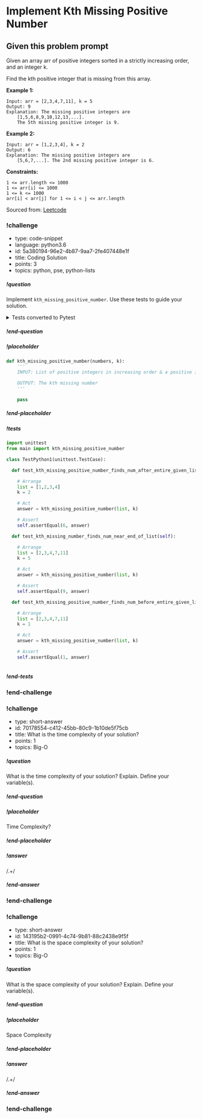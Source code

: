 # Implement Kth Missing Positive Number

## Given this problem prompt

Given an array arr of positive integers sorted in a strictly increasing order, and an integer k.

Find the kth positive integer that is missing from this array.

**Example 1:**

```
Input: arr = [2,3,4,7,11], k = 5
Output: 9
Explanation: The missing positive integers are 
    [1,5,6,8,9,10,12,13,...]. 
    The 5th missing positive integer is 9.
```

**Example 2:**

```
Input: arr = [1,2,3,4], k = 2
Output: 6
Explanation: The missing positive integers are 
    [5,6,7,...]. The 2nd missing positive integer is 6.
``` 

**Constraints:**

```
1 <= arr.length <= 1000
1 <= arr[i] <= 1000
1 <= k <= 1000
arr[i] < arr[j] for 1 <= i < j <= arr.length
```

Sourced from:  [Leetcode](https://leetcode.com/problems/kth-missing-positive-number/)

<!-- >>>>>>>>>>>>>>>>>>>>>> BEGIN CHALLENGE >>>>>>>>>>>>>>>>>>>>>> -->

### !challenge

* type: code-snippet
* language: python3.6
* id: 5a380194-96e2-4b87-9aa7-2fe407448e1f
* title: Coding Solution
* points: 3
* topics: python, pse, python-lists

##### !question

Implement `kth_missing_positive_number`.  Use these tests to guide your solution.

<details>
  <summary>Tests converted to Pytest</summary>

  ```python
    def test_kth_missing_positive_number_finds_num_before_entire_given_list(self):
        # Arrange
        list = [2,3,4,7,11]
        k = 1

        # Act
        answer = kth_missing_positive_number(list, k)

        # Assert
        assert 1 == answer

    def test_kth_missing_number_finds_num_near_end_of_list(self):
        # Arrange
        list = [2,3,4,7,11]
        k = 5

        # Act
        answer = kth_missing_positive_number(list, k)
        
        # Assert
        assert 9 == answer

    def test_kth_missing_positive_number_finds_num_after_entire_given_list(self):
        # Arrange
        list = [1,2,3,4]
        k = 2

        # Act
        answer = kth_missing_positive_number(list, k)
        
        # Assert
        assert 6 == answer

    def test_kth_missing_positive_number_2nd_number_before_list_starts(self):
        # Arrange
        list = [3,4,5,7,11]
        k = 2

        # Act
        answer = kth_missing_positive_number(list, k)
        
        assert 2 == answer
  ```

</details>

##### !end-question

##### !placeholder

```python
def kth_missing_positive_number(numbers, k):
    '''
    INPUT: List of positive integers in increasing order & a positive integer k

    OUTPUT: The kth missing number
    '''

    pass
```

##### !end-placeholder

##### !tests

```py
import unittest
from main import kth_missing_positive_number

class TestPython1(unittest.TestCase):

  def test_kth_missing_positive_number_finds_num_after_entire_given_list(self):

    # Arrange
    list = [1,2,3,4]
    k = 2

    # Act
    answer = kth_missing_positive_number(list, k)

    # Assert
    self.assertEqual(6, answer)

  def test_kth_missing_number_finds_num_near_end_of_list(self):

    # Arrange
    list = [2,3,4,7,11]
    k = 5

    # Act
    answer = kth_missing_positive_number(list, k)

    # Assert
    self.assertEqual(9, answer)

  def test_kth_missing_positive_number_finds_num_before_entire_given_list(self):

    # Arrange
    list = [2,3,4,7,11]
    k = 1

    # Act
    answer = kth_missing_positive_number(list, k)

    # Assert
    self.assertEqual(1, answer)
    
```

##### !end-tests

### !end-challenge


### !challenge

* type: short-answer
* id: 70178554-c412-45bb-80c9-1b10de5f75cb
* title: What is the time complexity of your solution?
* points: 1
* topics: Big-O

##### !question

What is the time complexity of your solution? Explain. Define your variable(s).

##### !end-question

##### !placeholder

Time Complexity?

##### !end-placeholder

##### !answer

/.+/

##### !end-answer


### !end-challenge


### !challenge

* type: short-answer
* id: 143195b2-0991-4c74-9b81-88c2438e9f5f
* title: What is the space complexity of your solution?
* points: 1
* topics: Big-O

##### !question

What is the space complexity of your solution?  Explain. Define your variable(s).

##### !end-question

##### !placeholder

Space Complexity

##### !end-placeholder

##### !answer

/.+/

##### !end-answer

### !end-challenge
